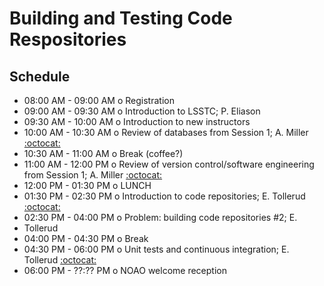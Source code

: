 # Building and Testing Code Respositories

## Schedule

 * 08:00 AM - 09:00 AM  o  Registration
 * 09:00 AM - 09:30 AM  o  Introduction to LSSTC; P. Eliason
 * 09:30 AM - 10:00 AM  o  Introduction to new instructors
 * 10:00 AM - 10:30 AM  o  Review of databases from Session 1; A. Miller [:octocat:](https://github.com/adamamiller)
 * 10:30 AM - 11:00 AM  o  Break (coffee?)
 * 11:00 AM - 12:00 PM  o  Review of version control/software engineering from Session 1; A. Miller [:octocat:](https://github.com/adamamiller)
 * 12:00 PM - 01:30 PM  o  LUNCH
 * 01:30 PM - 02:30 PM  o  Introduction to code repositories; E. Tollerud [:octocat:](https://github.com/eteq)
 * 02:30 PM - 04:00 PM  o  Problem: building code repositories #2; E. 
 * Tollerud
 * 04:00 PM - 04:30 PM  o  Break
 * 04:30 PM - 06:00 PM  o  Unit tests and continuous integration; E. Tollerud [:octocat:](https://github.com/eteq)
 * 06:00 PM - ??:?? PM  o  NOAO welcome reception